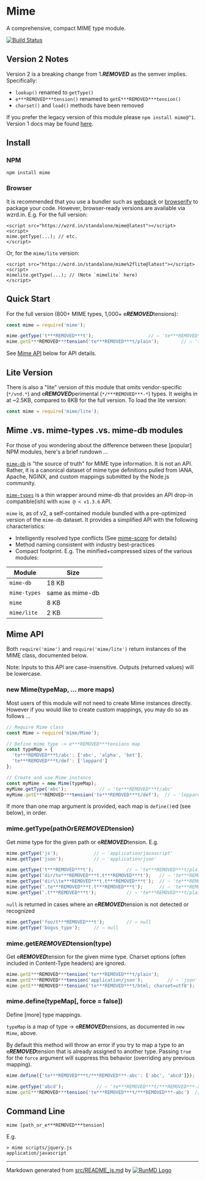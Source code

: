 <!--
  -- This file is auto-generated from src/README_js.md. Changes should be made there.
  -->
# Mime

A comprehensive, compact MIME type module.

[![Build Status](https://travis-ci.org/broofa/mime.svg?branch=master)](https://travis-ci.org/broofa/mime)

## Version 2 Notes

Version 2 is a breaking change from 1.***REMOVED*** as the semver implies.  Specifically:

* `lookup()` renamed to `getType()`
* `e***REMOVED***tension()` renamed to `getE***REMOVED***tension()`
* `charset()` and `load()` methods have been removed

If you prefer the legacy version of this module please `npm install mime@^1`.  Version 1 docs may be found [here](https://github.com/broofa/mime/tree/v1.4.0).

## Install

### NPM
```
npm install mime
```

### Browser

It is recommended that you use a bundler such as
[webpack](https://webpack.github.io/) or [browserify](http://browserify.org/) to
package your code.  However, browser-ready versions are available via wzrd.in.
E.g. For the full version:

    <script src="https://wzrd.in/standalone/mime@latest"></script>
    <script>
    mime.getType(...); // etc.
    </script>

Or, for the `mime/lite` version:

    <script src="https://wzrd.in/standalone/mime%2flite@latest"></script>
    <script>
    mimelite.getType(...); // (Note `mimelite` here)
    </script>

## Quick Start

For the full version (800+ MIME types, 1,000+ e***REMOVED***tensions):

```javascript
const mime = require('mime');

mime.getType('t***REMOVED***t');                    // ⇨ 'te***REMOVED***t/plain'
mime.getE***REMOVED***tension('te***REMOVED***t/plain');        // ⇨ 't***REMOVED***t'
```

See [Mime API](#mime-api) below for API details.

## Lite Version

There is also a "lite" version of this module that omits vendor-specific
(`*/vnd.*`) and e***REMOVED***perimental (`*/***REMOVED***-*`) types.  It weighs in at ~2.5KB, compared
to 8KB for the full version.  To load the lite version:

```javascript
const mime = require('mime/lite');
```

## Mime .vs. mime-types .vs. mime-db modules

For those of you wondering about the difference between these [popular] NPM modules,
here's a brief rundown ...

[`mime-db`](https://github.com/jshttp/mime-db) is "the source of
truth" for MIME type information.  It is not an API.  Rather, it is a canonical
dataset of mime type definitions pulled from IANA, Apache, NGINX, and custom mappings
submitted by the Node.js community.

[`mime-types`](https://github.com/jshttp/mime-types) is a thin
wrapper around mime-db that provides an API drop-in compatible(ish) with `mime @ < v1.3.6` API.

`mime` is, as of v2, a self-contained module bundled with a pre-optimized version
of the `mime-db` dataset.  It provides a simplified API with the following characteristics:

* Intelligently resolved type conflicts (See [mime-score](https://github.com/broofa/mime-score) for details)
* Method naming consistent with industry best-practices
* Compact footprint.  E.g. The minified+compressed sizes of the various modules:

Module | Size
--- | ---
`mime-db`  | 18 KB
`mime-types` | same as mime-db
`mime` | 8 KB
`mime/lite` | 2 KB

## Mime API

Both `require('mime')` and `require('mime/lite')` return instances of the MIME
class, documented below.

Note: Inputs to this API are case-insensitive.  Outputs (returned values) will
be lowercase.

### new Mime(typeMap, ... more maps)

Most users of this module will not need to create Mime instances directly.
However if you would like to create custom mappings, you may do so as follows
...

```javascript
// Require Mime class
const Mime = require('mime/Mime');

// Define mime type -> e***REMOVED***tensions map
const typeMap = {
  'te***REMOVED***t/abc': ['abc', 'alpha', 'bet'],
  'te***REMOVED***t/def': ['leppard']
};

// Create and use Mime instance
const myMime = new Mime(typeMap);
myMime.getType('abc');            // ⇨ 'te***REMOVED***t/abc'
myMime.getE***REMOVED***tension('te***REMOVED***t/def');  // ⇨ 'leppard'
```

If more than one map argument is provided, each map is `define()`ed (see below), in order.

### mime.getType(pathOrE***REMOVED***tension)

Get mime type for the given path or e***REMOVED***tension.  E.g.

```javascript
mime.getType('js');             // ⇨ 'application/javascript'
mime.getType('json');           // ⇨ 'application/json'

mime.getType('t***REMOVED***t');            // ⇨ 'te***REMOVED***t/plain'
mime.getType('dir/te***REMOVED***t.t***REMOVED***t');   // ⇨ 'te***REMOVED***t/plain'
mime.getType('dir\\te***REMOVED***t.t***REMOVED***t');  // ⇨ 'te***REMOVED***t/plain'
mime.getType('.te***REMOVED***t.t***REMOVED***t');      // ⇨ 'te***REMOVED***t/plain'
mime.getType('.t***REMOVED***t');           // ⇨ 'te***REMOVED***t/plain'
```

`null` is returned in cases where an e***REMOVED***tension is not detected or recognized

```javascript
mime.getType('foo/t***REMOVED***t');        // ⇨ null
mime.getType('bogus_type');     // ⇨ null
```

### mime.getE***REMOVED***tension(type)
Get e***REMOVED***tension for the given mime type.  Charset options (often included in
Content-Type headers) are ignored.

```javascript
mime.getE***REMOVED***tension('te***REMOVED***t/plain');               // ⇨ 't***REMOVED***t'
mime.getE***REMOVED***tension('application/json');         // ⇨ 'json'
mime.getE***REMOVED***tension('te***REMOVED***t/html; charset=utf8');  // ⇨ 'html'
```

### mime.define(typeMap[, force = false])

Define [more] type mappings.

`typeMap` is a map of type -> e***REMOVED***tensions, as documented in `new Mime`, above.

By default this method will throw an error if you try to map a type to an
e***REMOVED***tension that is already assigned to another type.  Passing `true` for the
`force` argument will suppress this behavior (overriding any previous mapping).

```javascript
mime.define({'te***REMOVED***t/***REMOVED***-abc': ['abc', 'abcd']});

mime.getType('abcd');            // ⇨ 'te***REMOVED***t/***REMOVED***-abc'
mime.getE***REMOVED***tension('te***REMOVED***t/***REMOVED***-abc')  // ⇨ 'abc'
```

## Command Line

    mime [path_or_e***REMOVED***tension]

E.g.

    > mime scripts/jquery.js
    application/javascript

----
Markdown generated from [src/README_js.md](src/README_js.md) by [![RunMD Logo](http://i.imgur.com/h0FVyzU.png)](https://github.com/broofa/runmd)